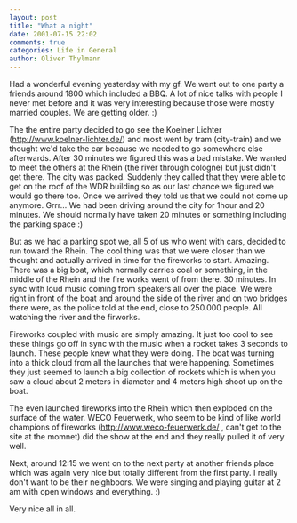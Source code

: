 ```yaml
---
layout: post
title: "What a night"
date: 2001-07-15 22:02
comments: true
categories: Life in General
author: Oliver Thylmann
---
```



Had a wonderful evening yesterday with my gf. We went out to one party a friends around 1800 which included a BBQ. A lot of nice talks with people I never met before and it was very interesting because those were mostly married couples. We are getting older. :)

The the entire party decided to go see the Koelner Lichter (http://www.koelner-lichter.de/) and most went by tram (city-train) and we thought we'd take the car because we needed to go somewhere else afterwards. After 30 minutes we figured this was a bad mistake. We wanted to meet the others at the Rhein (the river through cologne) but just didn't get there. The city was packed. Suddenly they called that they were able to get on the roof of the WDR building so as our last chance we figured we would go there too. Once we arrived they told us that we could not come up anymore. Grrr... We had been driving around the city for 1hour and 20 minutes. We should normally have taken 20 minutes or something including the parking space :)

But as we had a parking spot we, all 5 of us who went with cars, decided to run toward the Rhein. The cool thing was that we were closer than we thought and actually arrived in time for the fireworks to start. Amazing. There was a big boat, which normally carries coal or something, in the middle of the Rhein and the fire works went of from there. 30 minutes. In sync with loud music coming from speakers all over the place. We were right in front of the boat and around the side of the river and on two bridges there were, as the police told at the end, close to 250.000 people. All watching the river and the firworks.

Fireworks coupled with music are simply amazing. It just too cool to see these things go off in sync with the music when a rocket takes 3 seconds to launch. These people knew what they were doing. The boat was turning into a thick cloud from all the launches that were happening. Sometimes they just seemed to launch a big collection of rockets which is when you saw a cloud about 2 meters in diameter and 4 meters high shoot up on the boat.

The even launched fireworks into the Rhein which then exploded on the surface of the water. WECO Feuerwerk, who seem to be kind of like world champions of fireworks (http://www.weco-feuerwerk.de/ , can't get to the site at the momnet) did the show at the end and they really pulled it of very well.

Next, around 12:15 we went on to the next party at another friends place which was again very nice but totally different from the first party. I really don't want to be their neighboors. We were singing and playing guitar at 2 am with open windows and everything. :)

Very nice all in all.



